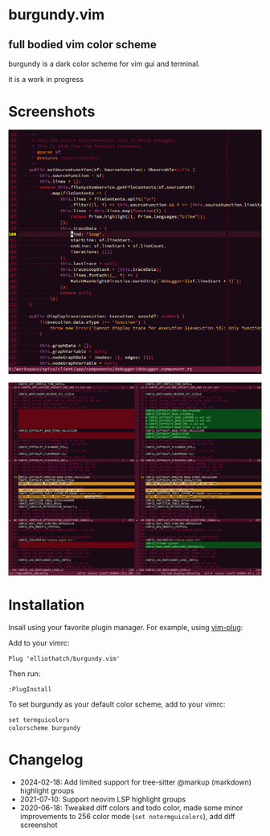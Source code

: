 burgundy.vim
============

full bodied vim color scheme
---------------------------

burgundy is a dark color scheme for vim gui and terminal.

it is a work in progress

# Screenshots
![burgundy](screenshots/burgundy.png)

![burgundy diff](screenshots/burgundy-diff.png)

# Installation

Insall using your favorite plugin manager. For example, using [vim-plug](https://github.com/junegunn/vim-plug):

Add to your vimrc:

```vim
Plug 'elliothatch/burgundy.vim'
```

Then run:

```vim
:PlugInstall
```

To set burgundy as your default color scheme, add to your vimrc:

```vim
set termguicolors
colorscheme burgundy
```

# Changelog
 - 2024-02-18: Add limited support for tree-sitter @markup (markdown) highlight groups
 - 2021-07-10: Support neovim LSP highlight groups
 - 2020-06-18: Tweaked diff colors and todo color, made some minor improvements to 256 color mode (`set notermguicolors`), add diff screenshot
